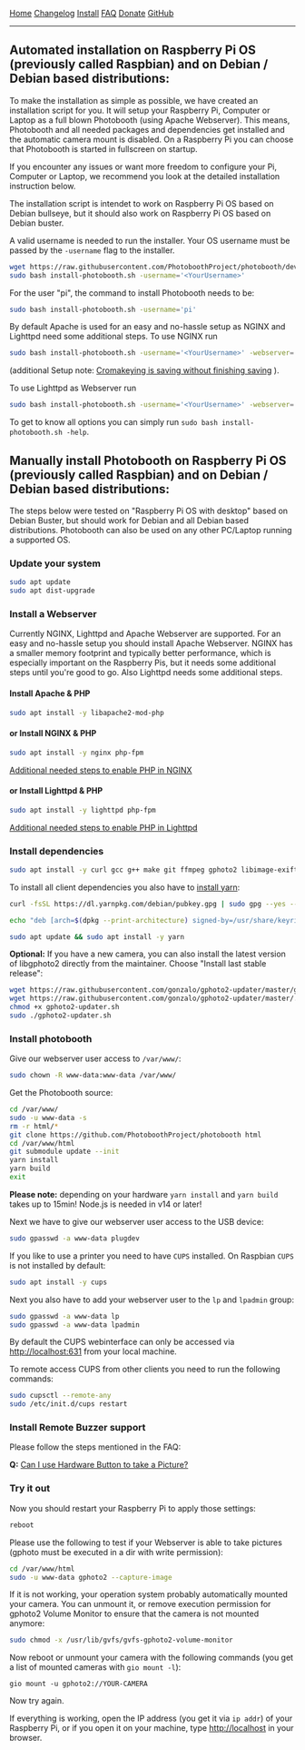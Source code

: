 

<a href="https://photoboothproject.github.io" class="button hidden">Home</a>
<a href="https://photoboothproject.github.io/Changelog" class="button hidden">Changelog</a>
<a href="https://photoboothproject.github.io/INSTALL" class="button hidden">Install</a>
<a href="https://photoboothproject.github.io/FAQ_MENU" class="button hidden">FAQ</a>
<a href="https://photoboothproject.github.io/DONATION" class="button hidden">Donate</a>
<a href="https://github.com/PhotoboothProject/photobooth" class="button hidden">GitHub</a>

---

## Automated installation on Raspberry Pi OS (previously called Raspbian) and on Debian / Debian based distributions:

To make the installation as simple as possible, we have created an installation script for you. It will setup your Raspberry Pi, Computer or Laptop as a full blown Photobooth (using Apache Webserver). This means, Photobooth and all needed packages and dependencies get installed and the automatic camera mount is disabled. On a Raspberry Pi you can choose that Photobooth is started in fullscreen on startup.

If you encounter any issues or want more freedom to configure your Pi, Computer or Laptop, we recommend you look at the detailed installation instruction below.

The installation script is intendet to work on Raspberry Pi OS based on Debian bullseye, but it should also work on Raspberry Pi OS based on Debian buster.

A valid username is needed to run the installer. Your OS username must be passed by the `-username` flag to the installer.
```sh
wget https://raw.githubusercontent.com/PhotoboothProject/photobooth/dev/install-photobooth.sh
sudo bash install-photobooth.sh -username='<YourUsername>'
```

For the user "pi", the command to install Photobooth needs to be:
```sh
sudo bash install-photobooth.sh -username='pi'
```

By default Apache is used for an easy and no-hassle setup as NGINX and Lighttpd need some additional steps.
To use NGINX run
```sh
sudo bash install-photobooth.sh -username='<YourUsername>' -webserver='nginx'
```

(additional Setup note: [Cromakeying is saving without finishing saving](FAQ#cromakeying-is-saving-without-finishing-saving) ).

To use Lighttpd as Webserver run
```sh
sudo bash install-photobooth.sh -username='<YourUsername>' -webserver='lighttpd'
```

To get to know all options you can simply run `sudo bash install-photobooth.sh -help`.


## Manually install Photobooth on Raspberry Pi OS (previously called Raspbian) and on Debian / Debian based distributions:

The steps below were tested on "Raspberry Pi OS with desktop" based on Debian Buster, but should work for Debian and all Debian based distributions. Photobooth can also be used on any other PC/Laptop running a supported OS.

### Update your system

```sh
sudo apt update
sudo apt dist-upgrade
```

### Install a Webserver
Currently NGINX, Lighttpd and Apache Webserver are supported.
For an easy and no-hassle setup you should install Apache Webserver.
NGINX has a smaller memory footprint and typically better performance, which is especially important on the Raspberry Pis, but it needs some additional steps until you're good to go. Also Lighttpd needs some additional steps.


#### Install Apache & PHP

```sh
sudo apt install -y libapache2-mod-php
```

#### or Install NGINX & PHP

```sh
sudo apt install -y nginx php-fpm
```
[Additional needed steps to enable PHP in NGINX](Installation-on-Debian-nginx)


#### or Install Lighttpd & PHP

```sh
sudo apt install -y lighttpd php-fpm
```

[Additional needed steps to enable PHP in Lighttpd](Installation-on-Debian-lighttpd)


### Install dependencies

```sh
sudo apt install -y curl gcc g++ make git ffmpeg gphoto2 libimage-exiftool-perl nodejs php-gd php-zip python3 python3-gphoto2 python3-psutil python3-zmq rsync udisks2 v4l2loopback-dkms v4l-utils
```

To install all client dependencies you also have to [install yarn](https://yarnpkg.com/lang/en/docs/install/#debian-stable):
```sh
curl -fsSL https://dl.yarnpkg.com/debian/pubkey.gpg | sudo gpg --yes --dearmor -o /usr/share/keyrings/yarnkey.gpg

echo "deb [arch=$(dpkg --print-architecture) signed-by=/usr/share/keyrings/yarnkey.gpg] https://dl.yarnpkg.com/debian stable main" | sudo tee /etc/apt/sources.list.d/yarn.list > /dev/null

sudo apt update && sudo apt install -y yarn
```

**Optional:** If you have a new camera, you can also install the latest version of libgphoto2 directly from the maintainer. Choose "Install last stable release":
```sh
wget https://raw.githubusercontent.com/gonzalo/gphoto2-updater/master/gphoto2-updater.sh
wget https://raw.githubusercontent.com/gonzalo/gphoto2-updater/master/.env
chmod +x gphoto2-updater.sh
sudo ./gphoto2-updater.sh
```


### Install photobooth

Give our webserver user access to `/var/www/`:
```sh
sudo chown -R www-data:www-data /var/www/
```

Get the Photobooth source:
```sh
cd /var/www/
sudo -u www-data -s
rm -r html/*
git clone https://github.com/PhotoboothProject/photobooth html
cd /var/www/html
git submodule update --init
yarn install
yarn build
exit
```

**Please note:** depending on your hardware `yarn install` and `yarn build` takes up to 15min! Node.js is needed in v14 or later!

Next we have to give our webserver user access to the USB device:
```sh
sudo gpasswd -a www-data plugdev
```

If you like to use a printer you need to have `CUPS` installed. On Raspbian `CUPS` is not installed by default:
```sh
sudo apt install -y cups
```

Next you also have to add your webserver user to the `lp` and `lpadmin` group:
```sh
sudo gpasswd -a www-data lp
sudo gpasswd -a www-data lpadmin
```

By default the CUPS webinterface can only be accessed via [http://localhost:631](http://localhost:631) from your local machine.

To remote access CUPS from other clients you need to run the following commands:
```sh
sudo cupsctl --remote-any
sudo /etc/init.d/cups restart
```


### Install Remote Buzzer support

Please follow the steps mentioned in the FAQ:

**Q:** [Can I use Hardware Button to take a Picture?](FAQ#can-i-use-hardware-button-to-take-a-picture)


### Try it out

Now you should restart your Raspberry Pi to apply those settings:
```sh
reboot
```

Please use the following to test if your Webserver is able to take pictures (gphoto must be executed in a dir with write permission):
```sh
cd /var/www/html
sudo -u www-data gphoto2 --capture-image
```

If it is not working, your operation system probably automatically mounted your camera. You can unmount it, or remove execution permission for gphoto2 Volume Monitor to ensure that the camera is not mounted anymore:
```sh
sudo chmod -x /usr/lib/gvfs/gvfs-gphoto2-volume-monitor
```

Now reboot or unmount your camera with the following commands (you get a list of mounted cameras with `gio mount -l`):
```
gio mount -u gphoto2://YOUR-CAMERA
```

Now try again.

If everything is working, open the IP address (you get it via `ip addr`) of your Raspberry Pi, or if you open it on your machine, type [http://localhost](http://localhost) in your browser.

